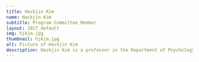 ```yaml
---
title: Hackjin Kim
name: Hackjin Kim
subtitle: Program Committee Member
layout: 2017_default
img: hjkim.jpg
thumbnail: hjkim.jpg
alt: Picture of Hackjin Kim
description: Hackjin Kim is a professor in the Department of Psychology at Korea University.
---
```

